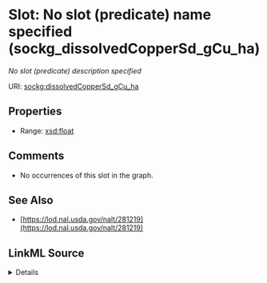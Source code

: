 

# Slot: No slot (predicate) name specified (sockg_dissolvedCopperSd_gCu_ha)


_No slot (predicate) description specified_







URI: [sockg:dissolvedCopperSd_gCu_ha](https://idir.uta.edu/sockg-ontology/docs/dissolvedCopperSd_gCu_ha)



<!-- no inheritance hierarchy -->








## Properties

* Range: [xsd:float](http://www.w3.org/2001/XMLSchema#float)





## Comments

* No occurrences of this slot in the graph.

## See Also

* [https://lod.nal.usda.gov/nalt/281219](https://lod.nal.usda.gov/nalt/281219)



## LinkML Source

<details>

```yaml
name: sockg_dissolvedCopperSd_gCu_ha
description: No slot (predicate) description specified
title: No slot (predicate) name specified
comments:
- No occurrences of this slot in the graph.
from_schema: soc-kg
see_also:
- https://lod.nal.usda.gov/nalt/281219
rank: 1000
domain: sockg_WaterQualityArea
slot_uri: sockg:dissolvedCopperSd_gCu_ha
alias: sockg_dissolvedCopperSd_gCu_ha
range: float

```
</details>